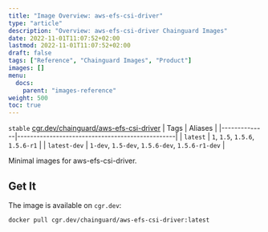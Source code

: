 ```yaml
---
title: "Image Overview: aws-efs-csi-driver"
type: "article"
description: "Overview: aws-efs-csi-driver Chainguard Images"
date: 2022-11-01T11:07:52+02:00
lastmod: 2022-11-01T11:07:52+02:00
draft: false
tags: ["Reference", "Chainguard Images", "Product"]
images: []
menu:
  docs:
    parent: "images-reference"
weight: 500
toc: true
---
```


`stable` [cgr.dev/chainguard/aws-efs-csi-driver](https://github.com/chainguard-images/images/tree/main/images/aws-efs-csi-driver)
| Tags         | Aliases                                         |
|--------------|-------------------------------------------------|
| `latest`     | `1`, `1.5`, `1.5.6`, `1.5.6-r1`                 |
| `latest-dev` | `1-dev`, `1.5-dev`, `1.5.6-dev`, `1.5.6-r1-dev` |



Minimal images for aws-efs-csi-driver.

## Get It

The image is available on `cgr.dev`:

```
docker pull cgr.dev/chainguard/aws-efs-csi-driver:latest
```

